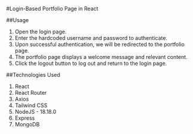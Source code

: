 #Login-Based Portfolio Page in React

##Usage

1. Open the login page.
2. Enter the hardcoded username and password to authenticate.
3. Upon successful authentication, we will be redirected to the portfolio page.
4. The portfolio page displays a welcome message and relevant content.
5. Click the logout button to log out and return to the login page.


##Technologies Used

1. React
2. React Router
3. Axios
4. Tailwind CSS
5. NodeJS  - 18.18.0
6. Express
7. MongoDB

